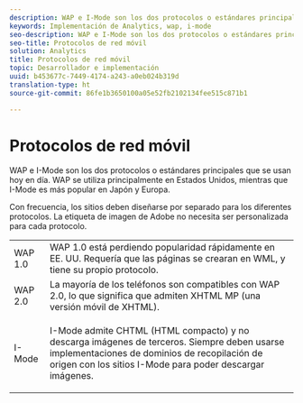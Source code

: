 ```yaml
---
description: WAP e I-Mode son los dos protocolos o estándares principales que se usan hoy en día. WAP se utiliza principalmente en Estados Unidos, mientras que I-Mode es más popular en Japón y Europa.
keywords: Implementación de Analytics, wap, i-mode
seo-description: WAP e I-Mode son los dos protocolos o estándares principales que se usan hoy en día. WAP se utiliza principalmente en Estados Unidos, mientras que I-Mode es más popular en Japón y Europa.
seo-title: Protocolos de red móvil
solution: Analytics
title: Protocolos de red móvil
topic: Desarrollador e implementación
uuid: b453677c-7449-4174-a243-a0eb024b319d
translation-type: ht
source-git-commit: 86fe1b3650100a05e52fb2102134fee515c871b1

---
```



# Protocolos de red móvil

WAP e I-Mode son los dos protocolos o estándares principales que se usan hoy en día. WAP se utiliza principalmente en Estados Unidos, mientras que I-Mode es más popular en Japón y Europa.

Con frecuencia, los sitios deben diseñarse por separado para los diferentes protocolos. La etiqueta de imagen de Adobe no necesita ser personalizada para cada protocolo.

<table id="table_EBE71664615F48E28B05C767ABDA062B"> 
 <tbody> 
  <tr> 
   <td colname="col1"> WAP 1.0 </td> 
   <td colname="col2"> WAP 1.0 está perdiendo popularidad rápidamente en EE. UU. Requería que las páginas se crearan en WML, y tiene su propio protocolo. </td> 
  </tr> 
  <tr> 
   <td colname="col1"> WAP 2.0 </td> 
   <td colname="col2"> La mayoría de los teléfonos son compatibles con WAP 2.0, lo que significa que admiten XHTML MP (una versión móvil de XHTML). </td> 
  </tr> 
  <tr> 
   <td colname="col1"> I-Mode </td> 
   <td colname="col2"> <p> I-Mode admite CHTML (HTML compacto) y no descarga imágenes de terceros. Siempre deben usarse implementaciones de dominios de recopilación de origen con los sitios I-Mode para poder descargar imágenes. </p> </td> 
  </tr> 
 </tbody> 
</table>

